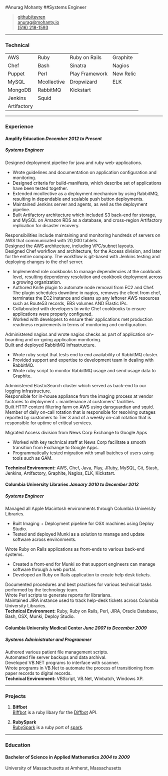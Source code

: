 #Anurag Mohanty
##Systems Engineer

> [github/tevren](http://github.com/tevren)</br>
> [anurag@mohanty.io](mailto:anurag@mohanty.io)</br>
> [(516) 218-1593](tel:+15162181593)</br>

-----
### Technical

|||||
|---|---|---|---|
| AWS| Ruby | Ruby on Rails | Graphite
| Chef| Bash|Sinatra | Nagios|
| Puppet | Perl|Play Framework | New Relic
| MySQL | Mcollective| Dropwizard | ELK
| MongoDB | RabbitMQ | Kickstart
| Jenkins | Squid
| Artifactory |

-----

### Experience

#### Amplify Education _December 2012 to Present_
##### Systems Engineer

Designed deployment pipeline for java and ruby web-applications.

- Wrote guidelines and documentation on application configuration and monitoring.
- Designed criteria for build-manifests, which describe set of applications have been tested together.
- Extended mcollective as a deployment mechanism by using RabbitMQ, resulting in dependable and scalable push button deployments.
- Maintained Jenkins server and agents, as well as the deployment pipeline.
- Built Artifactory architecture which included S3 back-end for storage, and MySQL on Amazon RDS as a database, and cross-region Artifactory replication for disaster recovery.

Responsibilities include maintaining and monitoring hundreds of servers on AWS that communicated with 20,000 tablets.</br>
Designed the AWS architecture, including VPC/subnet layouts.</br>
Designed Chef workflow and architecture, for the Access division, and later for the entire company. The workflow is git-based with Jenkins testing and deploying changes to the chef server.

- Implemented role cookbooks to manage dependencies at the cookbook level, resulting dependency resolution and cookbook deployment across a growing organization.
- Authored Knife plugin to automate node removal from EC2 and Chef. The plugin schedules downtime in nagios, removes the client from chef, terminates the EC2 instance and cleans up any leftover AWS resources such as Route53 records, EBS volumes AND Elastic IPs.
- Collaborated with developers to write Chef cookbooks to ensure applications were properly configured.
- Worked with developers to ensure their applications met production readiness requirements in terms of monitoring and configuration.

Administered nagios and wrote nagios checks as part of application on-boarding and on-going application monitoring.</br>
Built and deployed RabbitMQ infrastructure.

- Wrote ruby script that tests end to end availability of RabbitMQ cluster.
- Provided support and expertise to development team in dealing with RabbitMQ.
- Wrote ruby script to monitor RabbitMQ usage and send usage data to Graphite.

Administered ElasticSearch cluster which served as back-end to our logging infrastructure.</br>
Responsible for in-house appliance from the imaging process at vendor factories to deployment + maintenance at customers' facilities.</br>
Built HTTP content filtering farm on AWS using dansguardian and squid.</br>
Member of daily on-call rotation that is responsible for resolving outages reported by customers to Tier 3 and of a weekly on-call rotation that is responsible for uptime of critical services.

Migrated Access division from News Corp Exchange to Google Apps

- Worked with key technical staff at News Corp facilitate a smooth transition from Exchange to Google Apps.
- Programmatically tested migration with small batches of users using tools such as GAM. 

**Technical Environment:** AWS, Chef, Java, Play, JRuby, MySQL, Git, Stash, Jenkins, Artifactory, Graphite, Nagios, ELK, Kickstart.

#### Columbia University Libraries _January 2010 to December 2012_
##### Systems Engineer

Managed all Apple Macintosh environments through Columbia University Libraries.

- Built Imaging + Deployment pipeline for OSX machines using Deploy Studio.
- Tested and deployed Munki as a solution to manage and update software across environments.

Wrote Ruby on Rails applications as front-ends to various back-end systems.

- Created a front-end for Munki so that support engineers can manage software through a web portal.
- Developed an Ruby on Rails application to create help desk tickets. 

Documented procedures and best practices for various technical tasks performed by the technology team.</br>
Wrote Perl scripts to generate reports for librarians.</br>
Maintained JIRA instance used to track help-desk tickets across Columbia University Libraries.</br>
**Technical Environment:** Ruby, Ruby on Rails, Perl, JIRA, Oracle Database, Bash, OSX, Munki, Deploy Studio.</br>

#### Columbia University Medical Center _June 2007 to December 2009_
##### Systems Administrator and Programmer

Authored various patient file management scripts.</br>
Automated file server backups and data archival. </br>
Developed VB.NET programs to interface with scanner.</br>
Wrote programs in VB.Net to automate the process of transitioning from paper records to digital records.</br>
**Technical Environment:** VBScript, VB.Net, Winbatch, Windows XP.</br>

-----

### Projects

1. **Biffbot**</br>
  <a href=https://github.com/tevren/biffbot>Biffbot</a>
  is a ruby libary for the <a href=https://www.diffbot.com >Diffbot</a> API.

2. **RubySpark**</br>
  <a href=https://github.com/tevren/rubyspark>RubySpark</a>
  is a ruby port of <a href=http://zachholman.com/spark/>spark</a>.

-----

### Education

#### Bachelor of Science in Applied Mathematics _2004 to 2009_ </br>
  University of Massachusetts at Amherst, Massachusetts
